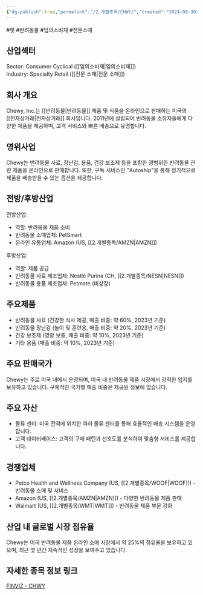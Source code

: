 ```yaml
---
{"dg-publish":true,"permalink":"/2.개별종목/CHWY/","created":"2024-08-30T09:18:00.945+09:00","updated":"2025-06-03T20:05:58.270+09:00"}
---
```


#펫 #반려동물  #임의소비재  #전문소매

## 산업섹터

Sector: Consumer Cyclical ([[임의소비재\|임의소비재]])  
Industry: Specialty Retail ([[전문 소매\|전문 소매]])

## 회사 개요

Chewy, Inc.는 [[반려동물\|반려동물]] 제품 및 식품을 온라인으로 판매하는 미국의 [[전자상거래\|전자상거래]] 회사입니다. 2011년에 설립되어 반려동물 소유자들에게 다양한 제품을 제공하며, 고객 서비스와 빠른 배송으로 유명합니다.

## 영위사업

Chewy는 반려동물 사료, 장난감, 용품, 건강 보조제 등을 포함한 광범위한 반려동물 관련 제품을 온라인으로 판매합니다. 또한, 구독 서비스인 "Autoship"을 통해 정기적으로 제품을 배송받을 수 있는 옵션을 제공합니다.

## 전방/후방산업

전방산업:

- 역할: 반려동물 제품 소비
- 반려동물 소매업체: PetSmart
- 온라인 유통업체: Amazon (US, [[2.개별종목/AMZN\|AMZN]])

후방산업:

- 역할: 제품 공급
- 반려동물 사료 제조업체: Nestlé Purina (CH, [[2.개별종목/NESN\|NESN]])
- 반려동물 용품 제조업체: Petmate (비상장)

## 주요제품

- 반려동물 사료 (건강한 식사 제공, 매출 비중: 약 60%, 2023년 기준)
- 반려동물 장난감 (놀이 및 훈련용, 매출 비중: 약 20%, 2023년 기준)
- 건강 보조제 (영양 보충, 매출 비중: 약 10%, 2023년 기준)
- 기타 용품 (매출 비중: 약 10%, 2023년 기준)

## 주요 판매국가

Chewy는 주로 미국 내에서 운영되며, 미국 내 반려동물 제품 시장에서 강력한 입지를 보유하고 있습니다. 구체적인 국가별 매출 비중은 제공된 정보에 없습니다.

## 주요 자산

- 물류 센터: 미국 전역에 위치한 여러 물류 센터를 통해 효율적인 배송 시스템을 운영합니다.
- 고객 데이터베이스: 고객의 구매 패턴과 선호도를 분석하여 맞춤형 서비스를 제공합니다.

## 경쟁업체

- Petco Health and Wellness Company (US, [[2.개별종목/WOOF\|WOOF]]) - 반려동물 소매 및 서비스
- Amazon (US, [[2.개별종목/AMZN\|AMZN]]) - 다양한 반려동물 제품 판매
- Walmart (US, [[2.개별종목/WMT\|WMT]]) - 반려동물 제품 부문 강화

## 산업 내 글로벌 시장 점유율

Chewy는 미국 반려동물 제품 온라인 소매 시장에서 약 25%의 점유율을 보유하고 있으며, 최근 몇 년간 지속적인 성장을 보여주고 있습니다.

## 자세한 종목 정보 링크

[FINVIZ - CHWY](https://finviz.com/quote.ashx?t=CHWY)